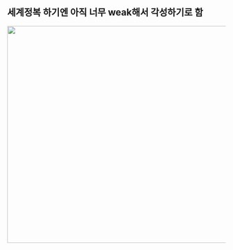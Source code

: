 <p align="center">
  
  ## <b>세계정복 하기엔 아직 너무 weak해서 각성하기로 함</b>
  <img src="https://m1.daumcdn.net/cfile271/image/270DF93B5736BEBC169773" width="700px" height="500px">
</p>


